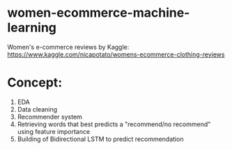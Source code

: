 # women-ecommerce-machine-learning
Women's e-commerce reviews by Kaggle: https://www.kaggle.com/nicapotato/womens-ecommerce-clothing-reviews

# Concept:
1. EDA
2. Data cleaning
3. Recommender system
4. Retrieving words that best predicts a "recommend/no recommend" using feature importance
5. Building of Bidirectional LSTM to predict recommendation
